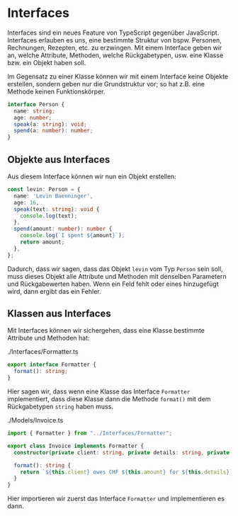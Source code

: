 # Interfaces

Interfaces sind ein neues Feature von TypeScript gegenüber JavaScript. Interfaces erlauben es uns, eine bestimmte Struktur von bspw. Personen, Rechnungen, Rezepten, etc. zu erzwingen. Mit einem Interface geben wir an, welche Attribute, Methoden, welche Rückgabetypen, usw. eine Klasse bzw. ein Objekt haben soll.

Im Gegensatz zu einer Klasse können wir mit einem Interface keine Objekte erstellen, sondern geben nur die Grundstruktur vor; so hat z.B. eine Methode keinen Funktionskörper.

````Typescript
interface Person {
  name: string;
  age: number;
  speak(a: string): void;
  spend(a: number): number;
}
````

## Objekte aus Interfaces

Aus diesem Interface können wir nun ein Objekt erstellen:

````Typescript
const levin: Person = {
  name: 'Levin Baenninger',
  age: 16,
  speak(text: string): void {
    console.log(text);
  },
  spend(amount: number): number {
    console.log(`I spent ${amount}`);
    return amount;
  },
};
````

Dadurch, dass wir sagen, dass das Objekt `levin` vom Typ `Person` sein soll, muss dieses Objekt alle Attribute und Methoden mit denselben Parametern und Rückgabewerten haben. Wenn ein Feld fehlt oder eines hinzugefügt wird, dann ergibt das ein Fehler.

## Klassen aus Interfaces

Mit Interfaces können wir sichergehen, dass eine Klasse bestimmte Attribute und Methoden hat:

<path>./Interfaces/Formatter.ts</path>

````Typescript
export interface Formatter {
  format(): string;
}
````

Hier sagen wir, dass wenn eine Klasse das Interface `Formatter` implementiert, dass diese Klasse dann die Methode `format()` mit dem Rückgabetypen `string` haben muss.

<path>./Models/Invoice.ts</path>

````Typescript
import { Formatter } from "../Interfaces/Formatter";

export class Invoice implements Formatter {
  constructor(private client: string, private details: string, private amount: number) {}

  format(): string {
    return `${this.client} owes CHF ${this.amount} for ${this.details}`;
  }
}
````

Hier importieren wir zuerst das Interface `Formatter` und implementieren es dann.